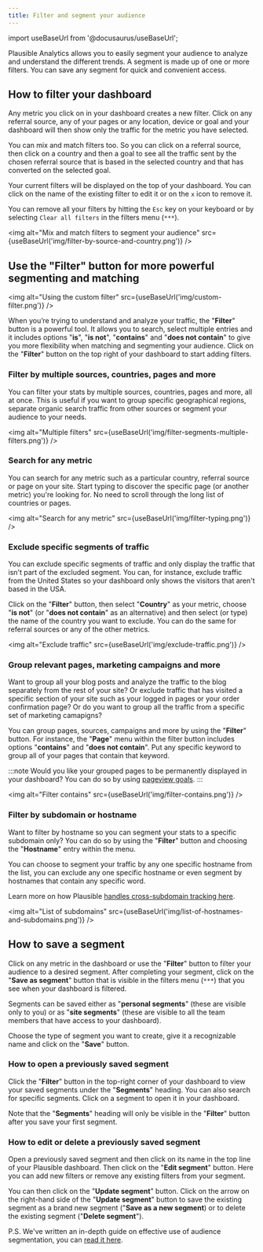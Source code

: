 ```yaml
---
title: Filter and segment your audience
---
```


import useBaseUrl from '@docusaurus/useBaseUrl';

Plausible Analytics allows you to easily segment your audience to analyze and understand the different trends. A segment is made up of one or more filters. You can save any segment for quick and convenient access.

## How to filter your dashboard 

Any metric you click on in your dashboard creates a new filter. Click on any referral source, any of your pages or any location, device or goal and your dashboard will then show only the traffic for the metric you have selected.

You can mix and match filters too. So you can click on a referral source, then click on a country and then a goal to see all the traffic sent by the chosen referral source that is based in the selected country and that has converted on the selected goal.

Your current filters will be displayed on the top of your dashboard. You can click on the name of the existing filter to edit it or on the `x` icon to remove it. 

You can remove all your filters by hitting the `Esc` key on your keyboard or by selecting `Clear all filters` in the filters menu (`***`).

<img alt="Mix and match filters to segment your audience" src={useBaseUrl('img/filter-by-source-and-country.png')} />

## Use the "Filter" button for more powerful segmenting and matching

<img alt="Using the custom filter" src={useBaseUrl('img/custom-filter.png')} />

When you’re trying to understand and analyze your traffic, the "**Filter**" button is a powerful tool. It allows you to search, select multiple entries and it includes options "**is**", "**is not**", "**contains**" and "**does not contain**" to give you more flexibility when matching and segmenting your audience. Click on the "**Filter**" button on the top right of your dashboard to start adding filters. 

### Filter by multiple sources, countries, pages and more

You can filter your stats by multiple sources, countries, pages and more, all at once. This is useful if you want to group specific geographical regions, separate organic search traffic from other sources or segment your audience to your needs.

<img alt="Multiple filters" src={useBaseUrl('img/filter-segments-multiple-filters.png')} />

### Search for any metric

You can search for any metric such as a particular country, referral source or page on your site. Start typing to discover the specific page (or another metric) you're looking for. No need to scroll through the long list of countries or pages.

<img alt="Search for any metric" src={useBaseUrl('img/filter-typing.png')} />

### Exclude specific segments of traffic

You can exclude specific segments of traffic and only display the traffic that isn't part of the excluded segment. You can, for instance, exclude traffic from the United States so your dashboard only shows the visitors that aren't based in the USA. 

Click on the "**Filter**" button, then select "**Country**" as your metric, choose "**is not**" (or "**does not contain**" as an alternative) and then select (or type) the name of the country you want to exclude. You can do the same for referral sources or any of the other metrics.

<img alt="Exclude traffic" src={useBaseUrl('img/exclude-traffic.png')} />

### Group relevant pages, marketing campaigns and more

Want to group all your blog posts and analyze the traffic to the blog separately from the rest of your site? Or exclude traffic that has visited a specific section of your site such as your logged in pages or your order confirmation page? Or do you want to group all the traffic from a specific set of marketing camapigns?

You can group pages, sources, campaigns and more by using the "**Filter**" button. For instance, the "**Page**" menu within the filter button includes options "**contains**" and "**does not contain**". Put any specific keyword to group all of your pages that contain that keyword.

:::note
Would you like your grouped pages to be permanently displayed in your dashboard? You can do so by using [pageview goals](pageview-goals.md).
:::

<img alt="Filter contains" src={useBaseUrl('img/filter-contains.png')} />

### Filter by subdomain or hostname

Want to filter by hostname so you can segment your stats to a specific subdomain only? You can do so by using the "**Filter**" button and choosing the "**Hostname**" entry within the menu.

You can choose to segment your traffic by any one specific hostname from the list, you can exclude any one specific hostname or even segment by hostnames that contain any specific word.

Learn more on how Plausible [handles cross-subdomain tracking here](subdomain-hostname-filter.md).

<img alt="List of subdomains" src={useBaseUrl('img/list-of-hostnames-and-subdomains.png')} />

## How to save a segment 

Click on any metric in the dashboard or use the "**Filter**" button to filter your audience to a desired segment. After completing your segment, click on the "**Save as segment**" button that is visible in the filters menu (`***`) that you see when your dashboard is filtered.

Segments can be saved either as "**personal segments**" (these are visible only to you) or as "**site segments**" (these are visible to all the team members that have access to your dashboard).

Choose the type of segment you want to create, give it a recognizable name and click on the "**Save**" button.

### How to open a previously saved segment

Click the "**Filter**" button in the top-right corner of your dashboard to view your saved segments under the "**Segments**" heading. You can also search for specific segments. Click on a segment to open it in your dashboard. 

Note that the "**Segments**" heading will only be visible in the "**Filter**" button after you save your first segment. 

### How to edit or delete a previously saved segment

Open a previously saved segment and then click on its name in the top line of your Plausible dashboard. Then click on the "**Edit segment**" button. Here you can add new filters or remove any existing filters from your segment. 

You can then click on the "**Update segment**" button. Click on the arrow on the right-hand side of the "**Update segment**" button to save the existing segment as a brand new segment ("**Save as a new segment**) or to delete the existing segment ("**Delete segment**").

P.S. We've written an in-depth guide on effective use of audience segmentation, you can [read it here](https://plausible.io/audience-segmentation).
